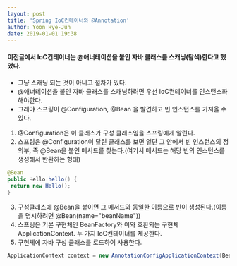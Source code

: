 ```yaml
---
layout: post
title: 'Spring IoC컨테이너와 @Annotation'
author: Yoon Hye-Jun
date: 2019-01-01 19:38
---
```


#### 이전글에서 IoC컨테이너는 @애너테이션을 붙인 자바 클래스를 스캐닝(탐색)한다고 했었다.

* 그냥 스캐닝 되는 것이 아니고 절차가 있다.
* @애너테이션을 붙인 자바 클래스를 스캐닝하려면 우선 IoC컨테이너를 인스턴스화해야한다.
* 그래야 스프링이 @Configuration, @Bean 을 발견하고 빈 인스턴스를 가져올 수 있다.

1. @Configuration은 이 클래스가 구성 클래스임을 스프링에게 알린다.
2. 스프링은 @Configuration이 달린 클래스를 보면 일단 그 안에서 빈 인스턴스의 정의부, 즉 @Bean을 붙인 메서드를 찾는다.(여기서 메서드는 해당 빈의 인스턴스를 생성해서 반환하는 형태)
```java
@Bean
public Hello hello() {
 return new Hello(); 
}
```
  
3. 구성클래스에 @Bean을 붙이면 그 메서드와 동일한 이름으로 빈이 생성된다.(이름을 명시하려면 @Bean(name="beanName"))
4. 스프링은 기본 구현체인 BeanFactory와 이와 호환되는 구현체 ApplicationContext. 두 가지 IoC컨테이너를 제공한다.
5. 구현체에 자바 구성 클래스를 로드하여 사용한다.
```java
ApplicationContext context = new AnnotationConfigApplicationContext(BeansConfig.class);
```
